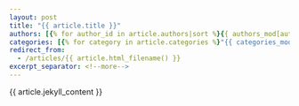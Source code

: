 ```yaml
---
layout: post
title: "{{ article.title }}"
authors: [{% for author_id in article.authors|sort %}{{ authors_mod[author_id].nickname }},{% endfor %}]
categories: [{% for category in article.categories %}"{{ categories_mod[category].full_path()|join(' > ') }}"{% endfor %}]
redirect_from:
  - /articles/{{ article.html_filename() }}
excerpt_separator: <!--more-->
---
```


{{ article.jekyll_content }}
